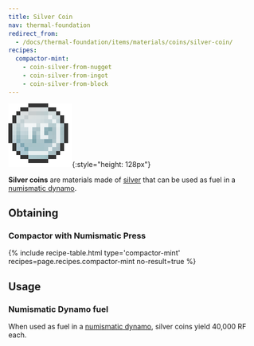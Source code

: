 ```yaml
---
title: Silver Coin
nav: thermal-foundation
redirect_from:
  - /docs/thermal-foundation/items/materials/coins/silver-coin/
recipes:
  compactor-mint:
    - coin-silver-from-nugget
    - coin-silver-from-ingot
    - coin-silver-from-block
---
```


![Silver coin](/assets/images/thermal-foundation/coin-silver.png){:style="height: 128px"}


**Silver coins** are materials made of [silver](/docs/silver-ingot/) that can be
used as fuel in a [numismatic dynamo](/docs/numismatic-dynamo/).


Obtaining
---------

### Compactor with Numismatic Press
{% include recipe-table.html type='compactor-mint' recipes=page.recipes.compactor-mint no-result=true %}


Usage
-----

### Numismatic Dynamo fuel
When used as fuel in a [numismatic dynamo](/docs/numismatic-dynamo/), silver
coins yield 40,000 RF each.
